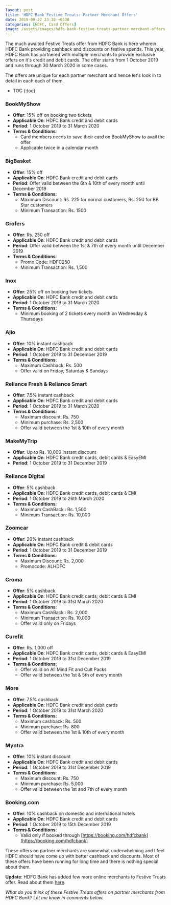 ```yaml
---
layout: post
title: 'HDFC Bank Festive Treats: Partner Merchant Offers'
date: 2019-09-27 23:38 +0530
categories: [HDFC, Card Offers]
image: /assets/images/hdfc-bank-festive-treats-partner-merchant-offers.jpg
---
```


The much awaited Festive Treats offer from HDFC Bank is here wherein HDFC Bank providing cashback and discounts on festive spends. This year, HDFC Bank has partnered with multiple merchants to provide exclusive offers on it's credit and debit cards. The offer starts from 1 October 2019 and runs through 30 March 2020 in some cases.

The offers are unique for each partner merchant and hence let's look in to detail in each each of them.

* TOC
{:toc}

### BookMyShow

- **Offer**: 15% off on booking two tickets
- **Applicable On**: HDFC Bank credit and debit cards
- **Period**: 1 October 2019 to 31 March 2020
- **Terms & Conditions**:
  - Card members needs to save their card on BookMyShow to avail the offer
  - Applicable twice in a calendar month

### BigBasket

- **Offer**: 15% off
- **Applicable On**: HDFC Bank credit and debit cards
- **Period**: Offer valid between the 6th & 10th of every month until December 2019
- **Terms & Conditions**:
  - Maximum Discount: Rs. 225 for normal customers, Rs. 250 for BB Star customers
  - Minimum Transaction: Rs. 1500

### Grofers

- **Offer**: Rs. 250 off
- **Applicable On**: HDFC Bank credit and debit cards
- **Period**: Offer valid between the 1st & 7th of every month until December 2019
- **Terms & Conditions**:
  - Promo Code: HDFC250
  - Minimum Transaction: Rs. 1,500

### Inox

- **Offer**: 25% off on booking two tickets
- **Applicable On**: HDFC Bank credit and debit cards
- **Period**: 1 October 2019 to 31 March 2020
- **Terms & Conditions**:
  - Minimum booking of 2 tickets every month on Wednesday & Thursdays

### Ajio

- **Offer**: 10% instant cashback
- **Applicable On**: HDFC Bank credit and debit cards
- **Period**: 1 October 2019 to 31 December 2019
- **Terms & Conditions**:
  - Maximum Cashback: Rs. 500
  - Offer valid on Friday, Saturday & Sundays

### Reliance Fresh & Reliance Smart

- **Offer**: 7.5% instant cashback
- **Applicable On**: HDFC Bank credit and debit cards
- **Period**: 1 October 2019 to 31 March 2020
- **Terms & Conditions**:
  - Maximum discount: Rs. 750
  - Minimum purchase: Rs. 2,500
  - Offer valid between the 1st & 10th of every month

### MakeMyTrip

- **Offer**: Up to Rs. 10,000 instant discount
- **Applicable On**: HDFC Bank credit cards, debit cards & EasyEMI
- **Period**: 1 October 2019 to 31 December 2019

### Reliance Digital

- **Offer**: 5% cashback
- **Applicable On**: HDFC Bank credit cards, debit cards & EMI
- **Period**: 1 October 2019 to 26th March 2020
- **Terms & Conditions**:
  - Maximum CashBack : Rs. 1,500
  - Minimum Transaction: Rs. 10,000

### Zoomcar

- **Offer**: 20% instant cashback
- **Applicable On**: HDFC Bank credit & debit cards
- **Period**: 1 October 2019 to 31 December 2019
- **Terms & Conditions**:
  - Maximum Discount: Rs. 2,000
  - Promocode: ALHDFC

### Croma

- **Offer**: 5% cashback
- **Applicable On**: HDFC Bank credit cards, debit cards & EMI
- **Period**: 1 October 2019 to 31st March 2020
- **Terms & Conditions**:
  - Maximum CashBack : Rs. 2,000
  - Minimum Transaction: Rs. 10,000
  - Offer valid only on Fridays

### Curefit

- **Offer**: Rs. 1,000 off
- **Applicable On**: HDFC Bank credit cards, debit cards & EasyEMI
- **Period**: 1 October 2019 to 31st December 2019
- **Terms & Conditions**:
  - Offer valid on All Mind Fit and Cult Packs
  - Offer valid between the 1st & 5th of every month

### More

- **Offer**: 7.5% cashback
- **Applicable On**: HDFC Bank credit and debit cards
- **Period**: 1 October 2019 to 31st March 2020
- **Terms & Conditions**:
  - Maximum cashback: Rs. 500
  - Minimum purchase: Rs. 800
  - Offer valid between the 1st & 10th of every month

### Myntra

- **Offer**: 10% instant discount
- **Applicable On**: HDFC Bank credit and debit cards
- **Period**: 1 October 2019 to 31st December 2019
- **Terms & Conditions**:
  - Maximum discount: Rs. 750
  - Minimum purchase: Rs. 5,000
  - Offer valid between the 1st and 7th of every month

### Booking.com

- **Offer**: 10% cashback on domestic and international hotels
- **Applicable On**: HDFC Bank credit and debit cards
- **Period**: 1 October 2019 to 15th December 2019
- **Terms & Conditions**:
  - Valid only if booked through [https://booking.com/hdfcbank](https://booking.com/hdfcbank)

These offers on partner merchants are somewhat underwhelming and I feel HDFC should have come up with better cashback and discounts. Most of these offers have been running for long time and there is nothing special about them.

**Update**: HDFC Bank has added few more online merchants to Festive Treats offer. Read about them [here](/hdfc-bank-festive-treats-online-offers/).

_What do you think of these Festive Treats offers on partner merchants from HDFC Bank? Let me know in comments below._
